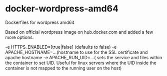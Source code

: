 # docker-wordpress-amd64
Dockerfiles for wordpress amd64

Based on official wordpress image on hub.docker.com and added a few more options.

-e HTTPS_ENABLED=[true|false] (defaults to false)
-e APACHE_HOSTNAME=...(hostname to use for the SSL certificate and apache hostname
-e APACHE_RUN_UID=...( sets the service and files within the container to set UID. Useful for linux servers where the UID inside the container is not mapped to the running user on the host)
